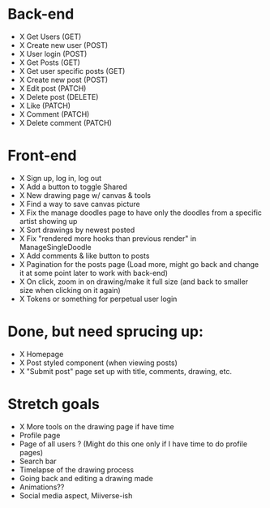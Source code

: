 # Back-end

- X Get Users (GET)
- X Create new user (POST)
- X User login (POST)
- X Get Posts (GET)
- X Get user specific posts (GET)
- X Create new post (POST)
- X Edit post (PATCH)
- X Delete post (DELETE)
- X Like (PATCH)
- X Comment (PATCH)
- X Delete comment (PATCH)




# Front-end

- X Sign up, log in, log out
- X Add a button to toggle Shared
- X New drawing page w/ canvas & tools
- X Find a way to save canvas picture
- X Fix the manage doodles page to have only the doodles from a specific artist showing up
- X Sort drawings by newest posted
- X Fix "rendered more hooks than previous render" in ManageSingleDoodle
- X Add comments & like button to posts
- X Pagination for the posts page (Load more, might go back and change it at some point later to work with back-end)
- X On click, zoom in on drawing/make it full size (and back to smaller size when clicking on it again)
- X Tokens or something for perpetual user login

# Done, but need sprucing up: 
- X Homepage
- X Post styled component (when viewing posts)
- X "Submit post" page set up with title, comments, drawing, etc.



# Stretch goals

- X More tools on the drawing page if have time
- Profile page
- Page of all users ? (Might do this one only if I have time to do profile pages)
- Search bar
- Timelapse of the drawing process
- Going back and editing a drawing made
- Animations??
- Social media aspect, Miiverse-ish